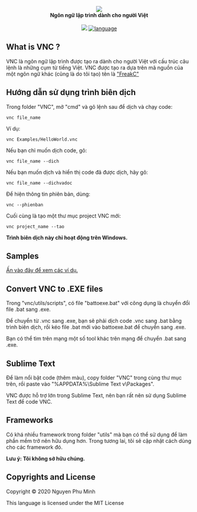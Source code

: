 <div align="center">
  <img src="assets/logo.png" />
  <br/>
  <b>Ngôn ngữ lập trình dành cho người Việt</b>
  <br/>
  <br/>
  <a href="https://github.com/nguyenphuminh/VNC/blob/master/LICENSE.md"><img src="https://img.shields.io/badge/license-MIT-blue.svg"/></a>
  <a href="https://github.com/nguyenphuminh/VNC/search?l=batchfile"><img alt="language" src="https://img.shields.io/badge/language-Batchfile-purple.svg"></a>
</div>

## What is VNC ?
VNC là ngôn ngữ lập trình được tạo ra dành cho người Việt với cấu trúc câu lệnh là những cụm từ tiếng Việt. VNC được tạo ra dựa trên mã nguồn của một ngôn ngữ khác (cũng là do tôi tạo) tên là <a href="https://github.com/nguyenphuminh/FreakC">"FreakC"</a>

## Hướng dẫn sử dụng trình biên dịch
Trong folder "VNC", mở "cmd" và gõ lệnh sau để dịch và chạy code:

    vnc file_name
    
Ví dụ:
    
    vnc Examples/HelloWorld.vnc
 
Nếu bạn chỉ muốn dịch code, gõ:

    vnc file_name --dich
    
Nếu bạn muốn dịch và hiển thị code đã được dịch, hãy gõ:

    vnc file_name --dichvadoc
    
Để hiện thông tin phiên bản, dùng:

    vnc --phienban

Cuối cùng là tạo một thư mục project VNC mới:

    vnc project_name --tao

<b>Trình biên dịch này chỉ hoạt động trên Windows.</b>

## Samples
<a href=https://github.com/nguyenphuminh/VNC/tree/master/Examples>Ấn vào đây để xem các ví dụ.</a>

## Convert VNC to .EXE files
Trong "vnc/utils/scripts", có file "battoexe.bat" với công dụng là chuyển đổi file .bat sang .exe.

Để chuyển từ .vnc sang .exe, bạn sẽ phải dịch code .vnc sang .bat bằng trình biên dịch, rồi kéo file .bat mới vào battoexe.bat để chuyển sang .exe.

Bạn có thể tìm trên mạng một số tool khác trên mạng để chuyển .bat sang .exe.

## Sublime Text
Để làm nổi bật code (thêm màu), copy folder "VNC" trong cùng thư mục trên, rồi paste vào "%APPDATA%\Sublime Text v\Packages\".

VNC được hỗ trợ lớn trong Sublime Text, nên bạn rất nên sử dụng Sublime Text để code VNC.

## Frameworks
Có khá nhiều framework trong folder "utils" mà bạn có thể sử dụng để làm phần mềm trở nên hữu dụng hơn. Trong tương lai, tôi sẽ cập nhật cách dùng cho các framework đó.

<b>Lưu ý: Tôi không sở hữu chúng.</b>

## Copyrights and License
Copyright © 2020 Nguyen Phu Minh

This language is licensed under the MIT License